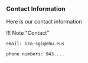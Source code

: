 ### Contact Information

Here is our contact information 

!!! Note "Contact"

    email: izo-sgi@ehu.eus 
    
    phone numbers: 943....

